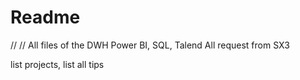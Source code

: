 # Readme
//
//
All files of the DWH
Power BI, SQL, Talend
All request from SX3

list projects,
list all tips
